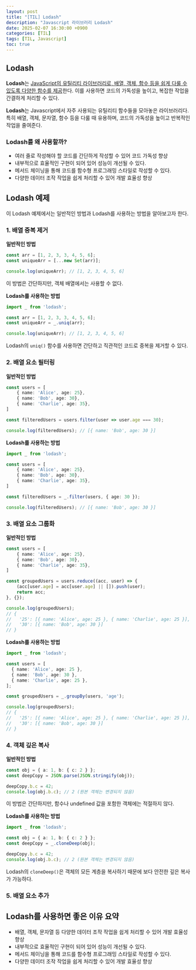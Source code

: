 ```yaml
---
layout: post
title: "[TIL] Lodash"
description: "Javascript 라이브러리 Lodash"
date: 2025-02-07 16:30:00 +0900
categories: [TIL]
tags: [TIL, Javascript]
toc: true
---
```


## Lodash

**Lodash**는 <u>JavaScript의 유틸리티 라이브러리로, 배열, 객체, 함수 등을 쉽게 다룰 수 있도록 다양한 함수를 제공</u>한다. 이를 사용하면 코드의 가독성을 높이고, 복잡한 작업을 간결하게 처리할 수 있다.

**Lodash**는 Javascript에서 자주 사용되는 유틸리티 함수들을 모아놓은 라이브러리다. 특히 배열, 객체, 문자열, 함수 등을 다룰 때 유용하며, 코드의 가독성을 높이고 반복적인 작업을 줄여준다.

### Lodash를 왜 사용할까?

- 여러 줄로 작성해야 할 코드를 간단하게 작성할 수 있어 코드 가독성 향상
- 내부적으로 효율적인 구현이 되어 있어 성능이 개선될 수 있다.
- 메서드 체이닝을 통해 코드를 함수형 프로그래밍 스타일로 작성할 수 있다.
- 다양한 데이터 조작 작업을 쉽게 처리할 수 있어 개발 효율성 향상

## Lodash 예제

이 Lodash 예제에서는 일반적인 방법과 Lodash를 사용하는 방법을 알아보고자 한다.

### 1. 배열 중복 제거

**일반적인 방법**

```ts
const arr = [1, 2, 3, 3, 4, 5, 6];
const uniqueArr = [...new Set(arr)];

console.log(uniqueArr); // [1, 2, 3, 4, 5, 6]
```

이 방법은 간단하지만, 객체 배열에서는 사용할 수 없다.

**Lodash를 사용하는 방법**

```ts
import _ from 'lodash';

const arr = [1, 2, 3, 3, 4, 5, 6];
const uniqueArr = _.uniq(arr);

console.log(uniqueArr); // [1, 2, 3, 4, 5, 6]
```

Lodash의 `uniq()` 함수를 사용하면 간단하고 직관적인 코드로 중복을 제거할 수 있다.

### 2. 배열 요소 필터링

**일반적인 방법**

```ts
const users = [
    { name: 'Alice', age: 25},
    { name: 'Bob', age: 30},
    { name: 'Charlie', age: 35},
]

const filteredUsers = users.filter(user => user.age === 30);

console.log(filteredUsers); // [{ name: 'Bob', age: 30 }]
```

**Lodash를 사용하는 방법**

```ts
import _ from 'lodash';

const users = [
    { name: 'Alice', age: 25},
    { name: 'Bob', age: 30},
    { name: 'Charlie', age: 35},
]

const filteredUsers = _.filter(users, { age: 30 });

console.log(filteredUsers); // [{ name: 'Bob', age: 30 }]
```

### 3. 배열 요소 그룹화

**일반적인 방법**

```ts
const users = [
    { name: 'Alice', age: 25},
    { name: 'Bob', age: 30},
    { name: 'Charlie', age: 35},
]

const groupedUsers = users.reduce((acc, user) => {
    (acc[user.age] = acc[user.age] || []).push(user);
    return acc;
}, {});

console.log(groupedUsers); 
// {
//   '25': [{ name: 'Alice', age: 25 }, { name: 'Charlie', age: 25 }],
//   '30': [{ name: 'Bob', age: 30 }]
// }
```

**Lodash를 사용하는 방법**

```ts
import _ from 'lodash';

const users = [
  { name: 'Alice', age: 25 },
  { name: 'Bob', age: 30 },
  { name: 'Charlie', age: 25 },
];

const groupedUsers = _.groupBy(users, 'age');

console.log(groupedUsers);
// {
//   '25': [{ name: 'Alice', age: 25 }, { name: 'Charlie', age: 25 }],
//   '30': [{ name: 'Bob', age: 30 }]
// }
```

### 4. 객체 깊은 복사

**일반적인 방법**

```ts
const obj = { a: 1, b: { c: 2 } };
const deepCopy = JSON.parse(JSON.stringify(obj));

deepCopy.b.c = 42;
console.log(obj.b.c); // 2 (원본 객체는 변경되지 않음)
```

이 방법은 간단하지만, 함수나 undefined 값을 포함한 객체에는 적절하지 않다.

**Lodash를 사용하는 방법**

```ts
import _ from 'lodash';

const obj = { a: 1, b: { c: 2 } };
const deepCopy = _.cloneDeep(obj);

deepCopy.b.c = 42;
console.log(obj.b.c); // 2 (원본 객체는 변경되지 않음)
```

Lodash의 `cloneDeep()`은 객체의 모든 계층을 복사하기 때문에 보다 안전한 깊은 복사가 가능하다.

### 5. 배열 요소 추가

## Lodash를 사용하면 좋은 이유 요약

- 배열, 객체, 문자열 등 다양한 데이터 조작 작업을 쉽게 처리할 수 있어 개발 효율성 향상
- 내부적으로 효율적인 구현이 되어 있어 성능이 개선될 수 있다.
- 메서드 체이닝을 통해 코드를 함수형 프로그래밍 스타일로 작성할 수 있다.
- 다양한 데이터 조작 작업을 쉽게 처리할 수 있어 개발 효율성 향상

